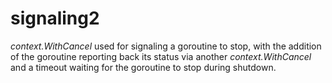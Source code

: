 # signaling2

*context.WithCancel* used for signaling a goroutine to stop, with the addition of
the goroutine reporting back its status via another *context.WithCancel* and a timeout 
waiting for the goroutine to stop during shutdown.